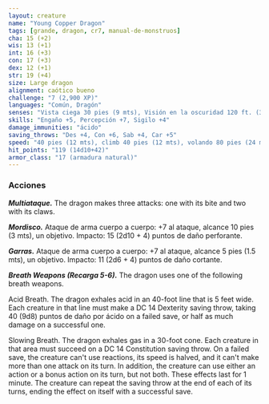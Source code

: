 ```yaml
---
layout: creature
name: "Young Copper Dragon"
tags: [grande, dragon, cr7, manual-de-monstruos]
cha: 15 (+2)
wis: 13 (+1)
int: 16 (+3)
con: 17 (+3)
dex: 12 (+1)
str: 19 (+4)
size: Large dragon
alignment: caótico bueno
challenge: "7 (2,900 XP)"
languages: "Común, Dragón"
senses: "Vista ciega 30 pies (9 mts), Visión en la oscuridad 120 ft. (36 mts)"
skills: "Engaño +5, Percepción +7, Sigilo +4"
damage_immunities: "ácido"
saving_throws: "Des +4, Con +6, Sab +4, Car +5"
speed: "40 pies (12 mts), climb 40 pies (12 mts), volando 80 pies (24 mts)"
hit_points: "119 (14d10+42)"
armor_class: "17 (armadura natural)"
---
```


### Acciones

***Multiataque.*** The dragon makes three attacks: one with its bite and two with its claws.

***Mordisco.*** Ataque de arma cuerpo a cuerpo: +7 al ataque, alcance 10 pies (3 mts), un objetivo. Impacto: 15 (2d10 + 4) puntos de daño perforante.

***Garras.*** Ataque de arma cuerpo a cuerpo: +7 al ataque, alcance 5 pies (1.5 mts), un objetivo. Impacto: 11 (2d6 + 4) puntos de daño cortante.

***Breath Weapons (Recarga 5-6).*** The dragon uses one of the following breath weapons.

Acid Breath. The dragon exhales acid in an 40-foot line that is 5 feet wide. Each creature in that line must make a DC 14 Dexterity saving throw, taking 40 (9d8) puntos de daño por ácido on a failed save, or half as much damage on a successful one.

Slowing Breath. The dragon exhales gas in a 30-foot cone. Each creature in that area must succeed on a DC 14 Constitution saving throw. On a failed save, the creature can't use reactions, its speed is halved, and it can't make more than one attack on its turn. In addition, the creature can use either an action or a bonus action on its turn, but not both. These effects last for 1 minute. The creature can repeat the saving throw at the end of each of its turns, ending the effect on itself with a successful save.